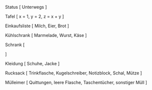 Status [
    Unterwegs
]

Tafel [
    x = 1,
    y = 2,
    z = x + y
]

Einkaufsliste [
    Milch,
    Eier,
    Brot
]

Kühlschrank [
    Marmelade,
    Wurst,
    Käse
]

Schrank [
    
]

Kleidung [
    Schuhe,
    Jacke
]

Rucksack [
    Trinkflasche,
    Kugelschreiber,
    Notizblock,
    Schal,
    Mütze
]

Mülleimer [
    Quittungen,
    leere Flasche,
    Taschentücher,
    sonstiger Müll
]
